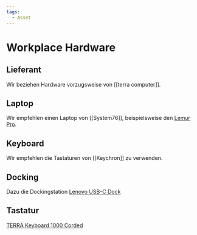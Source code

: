 ```yaml
---
tags:
  - Asset
---
```


# Workplace Hardware

## Lieferant

Wir beziehen Hardware vorzugsweise von [[terra computer]].

## Laptop

Wir empfehlen einen Laptop von [[System76]], beispielsweise den [Lemur Pro](https://system76.com/laptops/lemur).

## Keyboard

Wir empfehlen die Tastaturen von [[Keychron]] zu verwenden.

## Docking

Dazu die Dockingstation [Lenovo USB-C Dock](https://www.digitec.ch/de/s1/product/lenovo-usb-c-dock-2-gen-hdmi-displayport-90w-usb-a-dockingstation-11819345)

## Tastatur

[TERRA Keyboard 1000 Corded](https://terra-computer.ch/product/terra-keyboard-1000-corded-de-usb-black/)
